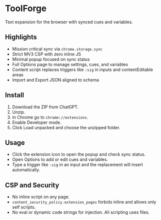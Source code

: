 # ToolForge

Text expansion for the browser with synced cues and variables.

## Highlights
- Mission critical sync via `chrome.storage.sync`
- Strict MV3 CSP with zero inline JS
- Minimal popup focused on sync status
- Full Options page to manage settings, cues, and variables
- Content script replaces triggers like `:sig` in inputs and contentEditable areas
- Import and Export JSON aligned to schema

## Install
1. Download the ZIP from ChatGPT.
2. Unzip.
3. In Chrome go to `chrome://extensions`.
4. Enable Developer mode.
5. Click Load unpacked and choose the unzipped folder.

## Usage
- Click the extension icon to open the popup and check sync status.
- Open Options to add or edit cues and variables.
- Type a trigger like `:sig` in an input and the replacement will insert automatically.

## CSP and Security
- No inline script on any page.
- `content_security_policy.extension_pages` forbids inline and allows only self scripts.
- No eval or dynamic code strings for injection. All scripting uses files.
